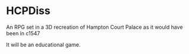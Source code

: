 # HCPDiss
An RPG set in a 3D recreation of Hampton Court Palace as it would have been in c1547

It will be an educational game.
